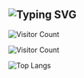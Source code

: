 ## ![Typing SVG](https://readme-typing-svg.demolab.com/?lines=H+e+l+l+o+.;你+好+。)

![Visitor Count](https://profile-counter.glitch.me/ix520/count.svg)

![Visitor Count](https://npi.lazy52.com/api/tj/?name=xzzmoe)

![Top Langs](https://github-readme-stats.vercel.app/api/top-langs/?username=xzzmoe)
